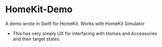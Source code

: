 HomeKit-Demo
============

A demo wrote in Swift for HomeKit. Works with HomeKit Simulator

* This has very simply UX for interfacing with Homes and Accessories and their target states.
